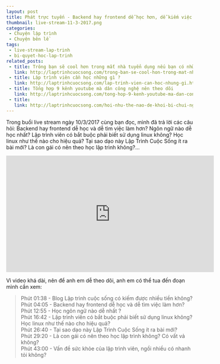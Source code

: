 ```yaml
---
layout: post
title: Phát trực tuyến - Backend hay frontend dễ học hơn, dễ kiếm việc làm hơn?
thumbnail: live-stream-11-3-2017.png
categories:
 - Chuyện lập trình
 - Chuyện bên lề
tags:
 - live-stream-lap-trinh
 - bi-quyet-hoc-lap-trinh
related_posts:
 - title: Trông bạn sẽ cool hơn trong mắt nhà tuyển dụng nếu bạn có những thứ này
   link: http://laptrinhcuocsong.com/trong-ban-se-cool-hon-trong-mat-nha-tuyen-dung.html
 - title: Lập trình viên cần học những gì ?
   link: http://laptrinhcuocsong.com/lap-trinh-vien-can-hoc-nhung-gi.html
 - title: Tổng hợp 9 kênh youtube mà dân công nghệ nên theo dõi
   link: http://laptrinhcuocsong.com/tong-hop-9-kenh-youtube-ma-dan-cong-nghe-nen-theo-doi.html
 - title:
   link: http://laptrinhcuocsong.com/hoi-nhu-the-nao-de-khoi-bi-chui-ngu.html
---
```


Trong buổi live stream ngày 10/3/2017 cùng bạn đọc, mình đã trả lời các câu hỏi: Backend hay frontend dễ học và dễ tìm việc làm hơn? Ngôn ngữ nào dễ học nhất? Lập trình viên có bắt buộc phải biết sử dụng linux không? Học linux như thế nào cho hiệu quả? Tại sao dạo này Lập Trình Cuộc Sống ít ra bài mới? Là con gái có nên theo học lập trình không?...

<div class="youtube">
<iframe width="560" height="315" src="https://www.youtube.com/embed/VvPv9kiB01A" frameborder="0" allowfullscreen></iframe>
</div>

Vì video khá dài, nên để anh em dễ theo dõi, anh em có thể tua đến đoạn mình cần xem:

> Phút 01:38 - Blog Lập trình cuộc sống có kiếm được nhiều tiền không? <br>
Phút 04:05 - Backend hay frontend dễ học và dễ tìm việc làm hơn? <br>
Phút 12:55 - Học ngôn ngữ nào dễ nhất ? <br>
Phút 16:42 - Lập trình viên có bắt buộc phải biết sử dụng linux không? Học linux như thế nào cho hiệu quả? <br>
Phút 26:40 - Tại sao dạo này Lập Trình Cuộc Sống ít ra bài mới? <br>
Phút 29:20 - Là con gái có nên theo học lập trình không? Có vất vả không? <br>
Phút 43:00 - Vấn đề sức khỏe của lập trình viên, ngồi nhiều có nhanh tỏi không?
